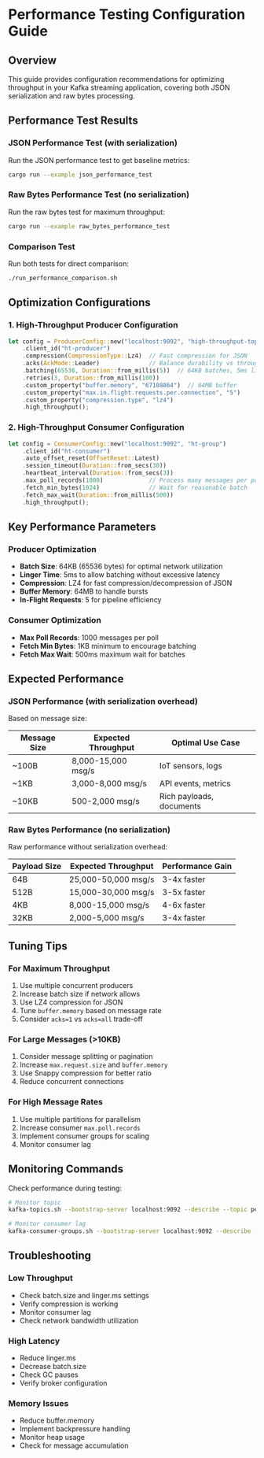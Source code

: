 # Performance Testing Configuration Guide

## Overview
This guide provides configuration recommendations for optimizing throughput in your Kafka streaming application, covering both JSON serialization and raw bytes processing.

## Performance Test Results

### JSON Performance Test (with serialization)
Run the JSON performance test to get baseline metrics:
```bash
cargo run --example json_performance_test
```

### Raw Bytes Performance Test (no serialization)
Run the raw bytes test for maximum throughput:
```bash  
cargo run --example raw_bytes_performance_test
```

### Comparison Test
Run both tests for direct comparison:
```bash
./run_performance_comparison.sh
```

## Optimization Configurations

### 1. High-Throughput Producer Configuration

```rust
let config = ProducerConfig::new("localhost:9092", "high-throughput-topic")
    .client_id("ht-producer")
    .compression(CompressionType::Lz4)  // Fast compression for JSON
    .acks(AckMode::Leader)              // Balance durability vs throughput
    .batching(65536, Duration::from_millis(5))  // 64KB batches, 5ms linger
    .retries(3, Duration::from_millis(100))
    .custom_property("buffer.memory", "67108864")  // 64MB buffer
    .custom_property("max.in.flight.requests.per.connection", "5")
    .custom_property("compression.type", "lz4")
    .high_throughput();
```

### 2. High-Throughput Consumer Configuration

```rust
let config = ConsumerConfig::new("localhost:9092", "ht-group")
    .client_id("ht-consumer")
    .auto_offset_reset(OffsetReset::Latest)
    .session_timeout(Duration::from_secs(30))
    .heartbeat_interval(Duration::from_secs(3))
    .max_poll_records(1000)             // Process many messages per poll
    .fetch_min_bytes(1024)              // Wait for reasonable batch
    .fetch_max_wait(Duration::from_millis(500))
    .high_throughput();
```

## Key Performance Parameters

### Producer Optimization
- **Batch Size**: 64KB (65536 bytes) for optimal network utilization
- **Linger Time**: 5ms to allow batching without excessive latency
- **Compression**: LZ4 for fast compression/decompression of JSON
- **Buffer Memory**: 64MB to handle bursts
- **In-Flight Requests**: 5 for pipeline efficiency

### Consumer Optimization  
- **Max Poll Records**: 1000 messages per poll
- **Fetch Min Bytes**: 1KB minimum to encourage batching
- **Fetch Max Wait**: 500ms maximum wait for batches

## Expected Performance

### JSON Performance (with serialization overhead)
Based on message size:

| Message Size | Expected Throughput | Optimal Use Case |
|--------------|-------------------|------------------|
| ~100B        | 8,000-15,000 msg/s | IoT sensors, logs |
| ~1KB         | 3,000-8,000 msg/s  | API events, metrics |
| ~10KB        | 500-2,000 msg/s    | Rich payloads, documents |

### Raw Bytes Performance (no serialization)
Raw performance without serialization overhead:

| Payload Size | Expected Throughput | Performance Gain |
|--------------|-------------------|------------------|
| 64B          | 25,000-50,000 msg/s | 3-4x faster |
| 512B         | 15,000-30,000 msg/s | 3-5x faster |
| 4KB          | 8,000-15,000 msg/s  | 4-6x faster |
| 32KB         | 2,000-5,000 msg/s   | 3-4x faster |

## Tuning Tips

### For Maximum Throughput
1. Use multiple concurrent producers
2. Increase batch size if network allows
3. Use LZ4 compression for JSON
4. Tune `buffer.memory` based on message rate
5. Consider `acks=1` vs `acks=all` trade-off

### For Large Messages (>10KB)
1. Consider message splitting or pagination
2. Increase `max.request.size` and `buffer.memory`
3. Use Snappy compression for better ratio
4. Reduce concurrent connections

### For High Message Rates
1. Use multiple partitions for parallelism
2. Increase consumer `max.poll.records`
3. Implement consumer groups for scaling
4. Monitor consumer lag

## Monitoring Commands

Check performance during testing:
```bash
# Monitor topic
kafka-topics.sh --bootstrap-server localhost:9092 --describe --topic perf-test-*

# Monitor consumer lag
kafka-consumer-groups.sh --bootstrap-server localhost:9092 --describe --group perf-test-group
```

## Troubleshooting

### Low Throughput
- Check batch.size and linger.ms settings
- Verify compression is working
- Monitor consumer lag
- Check network bandwidth utilization

### High Latency
- Reduce linger.ms
- Decrease batch.size
- Check GC pauses
- Verify broker configuration

### Memory Issues
- Reduce buffer.memory
- Implement backpressure handling
- Monitor heap usage
- Check for message accumulation